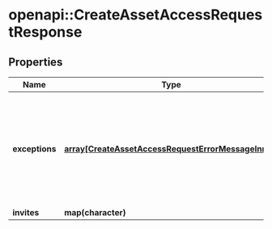 # openapi::CreateAssetAccessRequestResponse


## Properties
Name | Type | Description | Notes
------------ | ------------- | ------------- | -------------
**exceptions** | [**array[CreateAssetAccessRequestErrorMessageInner]**](CreateAssetAccessRequestErrorMessage_inner.md) | A list of errors associated with the asset access requests. Will be returned if there is an error. | [optional] 
**invites** | **map(character)** |  | [optional] 


